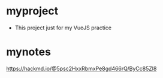 # myproject
- This project just for my VueJS practice

# mynotes
https://hackmd.io/@5psc2HxxRbmxPe8gd466rQ/ByCc85Zl8
